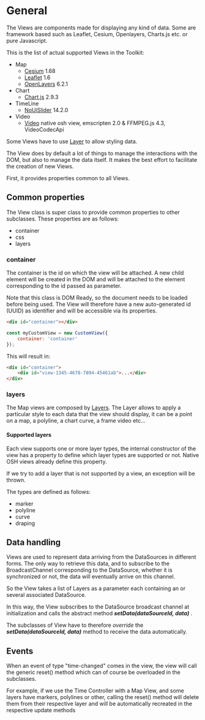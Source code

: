 # General

The Views are components made for displaying any kind of data. Some are framework based such as Leaflet, Cesium, Openlayers, Charts.js etc.
or pure Javascript.

This is the list of actual supported Views in the Toolkit:
- Map
    - [Cesium](./map/cesium) 1.68 
    - [Leaflet](map/leafletcomp)  1.6
    - [OpenLayers](./map/ol)  6.2.1
- Chart
    - [Chart.js](./chart)   2.9.3
- TimeLine
    - [NoUiSlider](./ext/rangeslider)  14.2.0
- Video
    - [Video](./video/video)  native osh view, emscripten 2.0 & FFMPEG.js 4.3, VideoCodecApi

<DocumentationLoad path="/guide/api/View.html"/>

Some Views have to use [Layer](./layers/layer) to allow styling data.

The View does by default a lot of things to manage the interactions with the DOM, but also to manage the data itself.
It makes the best effort to facilitate the creation of new Views.

First, it provides properties common to all Views.

## Common properties

The View class is super class to provide common properties to other subclasses.
These properties are as follows:
- container
- css
- layers

### container

The container is the id on which the view will be attached. A new child element will be created in the DOM and will 
be attached to the element corresponding to the id passed as parameter.

Note that this class is DOM Ready, so the document needs to be loaded before being used. 
The View will therefore have a new auto-generated id (UUID) as identifier and will be accessible via its properties.

```html
<div id="container"></div>
```

```js
const myCustomView = new CustomView({
    container: 'container'
});
```

This will result in:

```html
<div id="container">
    <div id="view-1345-4678-7894-45461ab">...</div>
</div>
```

### layers

The Map views are composed by [Layers](../layers/general.md). The Layer allows to apply a particular style to each 
data that the view should display, it can be a point on a map, a polyline, a chart curve, a frame video etc...

#### Supported layers

Each view supports one or more layer types, the internal constructor of the view has a property to define which layer
types are supported or not. Native OSH views already define this property.

If we try to add a layer that is not supported by a view, an exception will be thrown.

The types are defined as follows:
- marker
- polyline
- curve
- draping

## Data handling

Views are used to represent data arriving from the DataSources in different forms. The only way to retrieve this data,
 and to subscribe to the BroadcastChannel corresponding to the DataSource, whether it is synchronized or not, the data will eventually arrive on this channel.

So the View takes a list of Layers as a parameter each containing an or several associated DataSource.

In this way, the View subscribes to the DataSource broadcast channel at initialization and calls the abstract
 method ***setData(dataSourceId, data)*** .

The subclasses of View have to therefore *override* the ***setData(dataSourceId, data)*** method to receive
 the data automatically.

## Events

When an event of type "time-changed" comes in the view, the view will call the generic reset() method which can of course be overloaded in the subclasses.

For example, if we use the Time Controller with a Map View, and some layers have markers, polylines or other, calling the reset()
method will delete them from their respective layer and will be automatically recreated in the respective update methods




